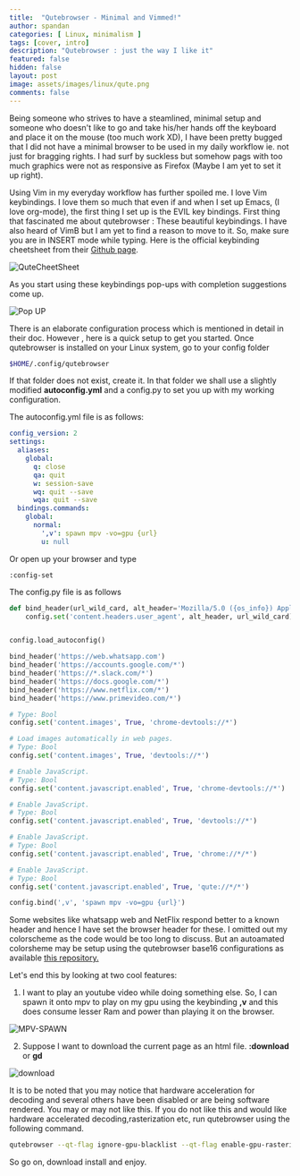 ```yaml
---
title:  "Qutebrowser - Minimal and Vimmed!"
author: spandan
categories: [ Linux, minimalism ]
tags: [cover, intro]
description: "Qutebrowser : just the way I like it"
featured: false
hidden: false
layout: post
image: assets/images/linux/qute.png
comments: false
---
```

Being someone who strives to have a steamlined, minimal setup and someone who doesn't like to go and take his/her hands off the keyboard and 
place it on the mouse (too much work XD), I have been pretty bugged that I did not have a minimal browser to be used in my daily
workflow ie. not just for bragging rights. I had surf by suckless but somehow pags with too much graphics were not as responsive as 
Firefox (Maybe I am yet to set it up right).

Using Vim in my everyday workflow has further spoiled me. I love Vim keybindings. I love them so much that even if and when I set up Emacs,
(I love org-mode), the first thing I set up is the EVIL key bindings. First thing that fascinated me about qutebrowser : These beautiful
keybindings. I have also heard of VimB but I am yet to find a reason to move to it. So, make sure you are in INSERT mode while typing.
Here is the official keybinding cheetsheet from their <a href="https://github.com/qutebrowser/qutebrowser">Github page</a>.

![QuteCheetSheet](https://i.imgur.com/TnSFUCG.png)

As you start using these keybindings pop-ups with completion suggestions come up.

![Pop UP](https://i.imgur.com/a56sSBC.png)

There is an elaborate configuration process which is mentioned in detail in their doc. However , here is a quick setup to get you started.
Once qutebrowser is installed on your Linux system, go to your config folder 
```bash
$HOME/.config/qutebrowser
```
If that folder does not exist, create it. In that folder we shall use a slightly modified **autoconfig.yml** and a config.py to set you up with 
my working configuration.

The autoconfig.yml file is as follows:

```yml
config_version: 2
settings:
  aliases:
    global:
      q: close
      qa: quit
      w: session-save
      wq: quit --save
      wqa: quit --save
  bindings.commands:
    global:
      normal:
        ',v': spawn mpv -vo=gpu {url}
        u: null

```
Or open up your browser and type 
```vimscript
:config-set
```
The config.py file is as follows

```python
def bind_header(url_wild_card, alt_header='Mozilla/5.0 ({os_info}) AppleWebKit/537.36 (KHTML, like Gecko) Chrome/80.0.3987.122 Safari/537.36'):
    config.set('content.headers.user_agent', alt_header, url_wild_card)


config.load_autoconfig()

bind_header('https://web.whatsapp.com')
bind_header('https://accounts.google.com/*')
bind_header('https://*.slack.com/*')
bind_header('https://docs.google.com/*')
bind_header('https://www.netflix.com/*')
bind_header('https://www.primevideo.com/*')

# Type: Bool
config.set('content.images', True, 'chrome-devtools://*')

# Load images automatically in web pages.
# Type: Bool
config.set('content.images', True, 'devtools://*')

# Enable JavaScript.
# Type: Bool
config.set('content.javascript.enabled', True, 'chrome-devtools://*')

# Enable JavaScript.
# Type: Bool
config.set('content.javascript.enabled', True, 'devtools://*')

# Enable JavaScript.
# Type: Bool
config.set('content.javascript.enabled', True, 'chrome://*/*')

# Enable JavaScript.
# Type: Bool
config.set('content.javascript.enabled', True, 'qute://*/*')

config.bind(',v', 'spawn mpv -vo=gpu {url}')

```
Some websites like whatsapp web and NetFlix respond better to a known header and hence I have set the browser header for these. I omitted out my colorscheme as the code would be too long to discuss. But an autoamated colorsheme may be setup using the 
qutebrowser base16 configurations as available <a href="https://github.com/theova/base16-qutebrowser">this repository.</a>

Let's end this by looking at two cool features:

1.  I want to play an youtube video while doing something else. So, I can spawn it onto mpv to play on my gpu using the keybinding
**,v** and this does consume lesser Ram and power than playing it on the browser.

![MPV-SPAWN](https://github.com/spandanji/spandanji.github.io/raw/master/assets/video/qutempv.gif)

2. Suppose I want to download the current page as an html file. **:download** or **gd**

![download](https://github.com/spandanji/spandanji.github.io/raw/master/assets/video/download_page.gif)

It is to be noted that you may notice that hardware acceleration for decoding and several others have been disabled or are being software rendered. You may or may not like this. If you do not like this and would like hardware accelerated decoding,rasterization etc, run qutebrowser using the following command. 
```bash
qutebrowser --qt-flag ignore-gpu-blacklist --qt-flag enable-gpu-rasterization --qt-flag enable-native-gpu-memory-buffers --qt-flag num-raster-threads=4
```
So go on, download install and enjoy.
